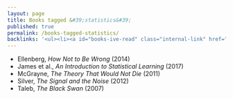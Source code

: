 ```yaml
---
layout: page
title: Books tagged &#39;statistics&#39;
published: true
permalink: /books-tagged-statistics/
backlinks: '<ul><li><a id="books-ive-read" class="internal-link" href="/books-ive-read/">Books I&#39;ve read</a></li></ul>'
---
```


* Ellenberg, _How Not to Be Wrong_ (2014) 
* James et al., _An Introduction to Statistical Learning_ (2017) 
* McGrayne, _The Theory That Would Not Die_ (2011) 
* Silver, _The Signal and the Noise_ (2012) 
* Taleb, _The Black Swan_ (2007) 
